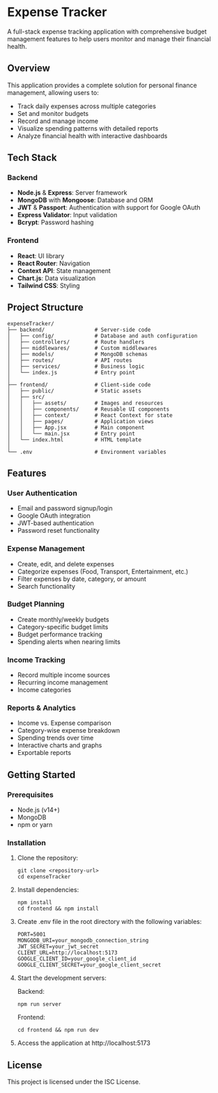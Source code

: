 # Expense Tracker

A full-stack expense tracking application with comprehensive budget management features to help users monitor and manage their financial health.

## Overview

This application provides a complete solution for personal finance management, allowing users to:
- Track daily expenses across multiple categories
- Set and monitor budgets
- Record and manage income
- Visualize spending patterns with detailed reports
- Analyze financial health with interactive dashboards

## Tech Stack

### Backend
- **Node.js** & **Express**: Server framework
- **MongoDB** with **Mongoose**: Database and ORM
- **JWT** & **Passport**: Authentication with support for Google OAuth
- **Express Validator**: Input validation
- **Bcrypt**: Password hashing

### Frontend
- **React**: UI library
- **React Router**: Navigation
- **Context API**: State management
- **Chart.js**: Data visualization
- **Tailwind CSS**: Styling

## Project Structure

```
expenseTracker/
├── backend/                # Server-side code
│   ├── config/             # Database and auth configuration
│   ├── controllers/        # Route handlers
│   ├── middlewares/        # Custom middlewares
│   ├── models/             # MongoDB schemas
│   ├── routes/             # API routes
│   ├── services/           # Business logic
│   └── index.js            # Entry point
│
├── frontend/               # Client-side code
│   ├── public/             # Static assets
│   ├── src/
│   │   ├── assets/         # Images and resources
│   │   ├── components/     # Reusable UI components
│   │   ├── context/        # React Context for state
│   │   ├── pages/          # Application views
│   │   ├── App.jsx         # Main component
│   │   └── main.jsx        # Entry point
│   └── index.html          # HTML template
│
└── .env                    # Environment variables
```

## Features

### User Authentication
- Email and password signup/login
- Google OAuth integration
- JWT-based authentication
- Password reset functionality

### Expense Management
- Create, edit, and delete expenses
- Categorize expenses (Food, Transport, Entertainment, etc.)
- Filter expenses by date, category, or amount
- Search functionality

### Budget Planning
- Create monthly/weekly budgets
- Category-specific budget limits
- Budget performance tracking
- Spending alerts when nearing limits

### Income Tracking
- Record multiple income sources
- Recurring income management
- Income categories

### Reports & Analytics
- Income vs. Expense comparison
- Category-wise expense breakdown
- Spending trends over time
- Interactive charts and graphs
- Exportable reports

## Getting Started

### Prerequisites
- Node.js (v14+)
- MongoDB
- npm or yarn

### Installation

1. Clone the repository:
   ```
   git clone <repository-url>
   cd expenseTracker
   ```

2. Install dependencies:
   ```
   npm install
   cd frontend && npm install
   ```

3. Create .env file in the root directory with the following variables:
   ```
   PORT=5001
   MONGODB_URI=your_mongodb_connection_string
   JWT_SECRET=your_jwt_secret
   CLIENT_URL=http://localhost:5173
   GOOGLE_CLIENT_ID=your_google_client_id
   GOOGLE_CLIENT_SECRET=your_google_client_secret
   ```

4. Start the development servers:
   
   Backend:
   ```
   npm run server
   ```
   
   Frontend:
   ```
   cd frontend && npm run dev
   ```

5. Access the application at http://localhost:5173

## License

This project is licensed under the ISC License. 